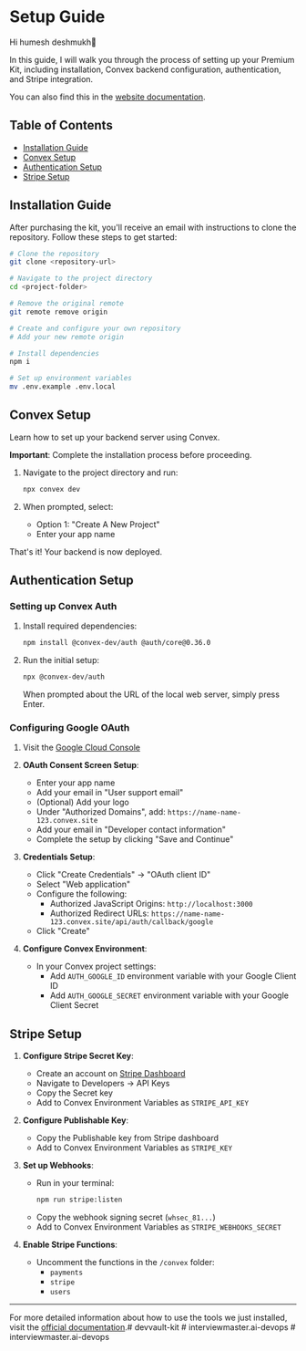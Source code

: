 # Setup Guide

Hi humesh deshmukh👋

In this guide, I will walk you through the process of setting up your Premium Kit, including installation, Convex backend configuration, authentication, and Stripe integration.

You can also find this in the [website documentation](https://www.devvault.dev/docs).

## Table of Contents
- [Installation Guide](https://www.devvault.dev/docs/installation)
- [Convex Setup](https://www.devvault.dev/docs/getting-started/convex-setup)
- [Authentication Setup](https://www.devvault.dev/docs/getting-started/authentication-setup)
- [Stripe Setup](https://www.devvault.dev/docs/getting-started/stripe-setup)

## Installation Guide

After purchasing the kit, you'll receive an email with instructions to clone the repository. Follow these steps to get started:

```bash
# Clone the repository
git clone <repository-url>

# Navigate to the project directory
cd <project-folder>

# Remove the original remote
git remote remove origin

# Create and configure your own repository
# Add your new remote origin

# Install dependencies
npm i

# Set up environment variables
mv .env.example .env.local
```

## Convex Setup

Learn how to set up your backend server using Convex.

**Important**: Complete the installation process before proceeding.

1. Navigate to the project directory and run:
   ```bash
   npx convex dev
   ```

2. When prompted, select:
   - Option 1: "Create A New Project"
   - Enter your app name

That's it! Your backend is now deployed.

## Authentication Setup

### Setting up Convex Auth

1. Install required dependencies:
   ```bash
   npm install @convex-dev/auth @auth/core@0.36.0
   ```

2. Run the initial setup:
   ```bash
   npx @convex-dev/auth
   ```
   When prompted about the URL of the local web server, simply press Enter.

### Configuring Google OAuth

1. Visit the [Google Cloud Console](https://console.cloud.google.com/)

2. **OAuth Consent Screen Setup**:
   - Enter your app name
   - Add your email in "User support email"
   - (Optional) Add your logo
   - Under "Authorized Domains", add: `https://name-name-123.convex.site`
   - Add your email in "Developer contact information"
   - Complete the setup by clicking "Save and Continue"

3. **Credentials Setup**:
   - Click "Create Credentials" → "OAuth client ID"
   - Select "Web application"
   - Configure the following:
     - Authorized JavaScript Origins: `http://localhost:3000`
     - Authorized Redirect URLs: `https://name-name-123.convex.site/api/auth/callback/google`
   - Click "Create"

4. **Configure Convex Environment**:
   - In your Convex project settings:
     - Add `AUTH_GOOGLE_ID` environment variable with your Google Client ID
     - Add `AUTH_GOOGLE_SECRET` environment variable with your Google Client Secret

## Stripe Setup

1. **Configure Stripe Secret Key**:
   - Create an account on [Stripe Dashboard](https://dashboard.stripe.com)
   - Navigate to Developers → API Keys
   - Copy the Secret key
   - Add to Convex Environment Variables as `STRIPE_API_KEY`

2. **Configure Publishable Key**:
   - Copy the Publishable key from Stripe dashboard
   - Add to Convex Environment Variables as `STRIPE_KEY`

3. **Set up Webhooks**:
   - Run in your terminal:
     ```bash
     npm run stripe:listen
     ```
   - Copy the webhook signing secret (`whsec_81...`)
   - Add to Convex Environment Variables as `STRIPE_WEBHOOKS_SECRET`

4. **Enable Stripe Functions**:
   - Uncomment the functions in the `/convex` folder:
     - `payments`
     - `stripe`
     - `users`

---

For more detailed information about how to use the tools we just installed, visit the [official documentation](https://www.devvault.dev/docs).# devvault-kit
#   i n t e r v i e w m a s t e r . a i - d e v o p s  
 #   i n t e r v i e w m a s t e r . a i - d e v o p s  
 